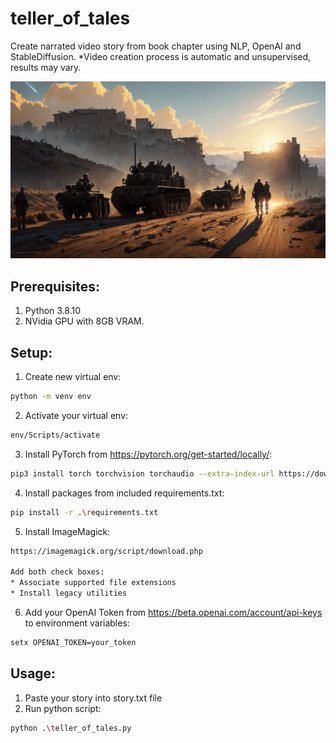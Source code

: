 # teller_of_tales
Create narrated video story from book chapter using NLP, OpenAI and StableDiffusion. 
*Video creation process is automatic and unsupervised, results may vary.

![alt text](https://github.com/dawmro/teller_of_tales/blob/main/images/image2.jpg?raw=true)

## Prerequisites:
1. Python 3.8.10
2. NVidia GPU with 8GB VRAM. 

## Setup:
1. Create new virtual env:
``` sh
python -m venv env
```
2. Activate your virtual env:
``` sh
env/Scripts/activate
```
3. Install PyTorch from https://pytorch.org/get-started/locally/:
``` sh
pip3 install torch torchvision torchaudio --extra-index-url https://download.pytorch.org/whl/cu116
```
4. Install packages from included requirements.txt:
``` sh
pip install -r .\requirements.txt
```
5. Install ImageMagick:
``` sh
https://imagemagick.org/script/download.php

Add both check boxes:
* Associate supported file extensions
* Install legacy utilities
```

6. Add your OpenAI Token from https://beta.openai.com/account/api-keys to environment variables:
``` sh
setx OPENAI_TOKEN=your_token
```


## Usage:
1. Paste your story into story.txt file
2. Run python script:
``` sh
python .\teller_of_tales.py
```
